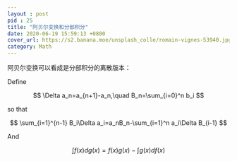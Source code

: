 ```yaml
---
layout : post
pid : 25
title: "阿贝尔变换和分部积分"
date: 2020-06-19 15:59:13 +0800
cover_url: https://s2.banana.moe/unsplash_colle/romain-vignes-53940.jpg
category: Math
---
```


阿贝尔变换可以看成是分部积分的离散版本：

Define   

$$
\Delta a_n=a_{n+1}-a_n,\quad B_n=\sum_{i=0}^n b_i
$$

so that

$$
\sum_{i=1}^{n-1} B_i\Delta a_i=a_nB_n-\sum_{i=1}^n a_i\Delta B_{i-1}
$$

And

$$
\int f(x)dg(x)=f(x)g(x)-\int g(x)df(x)
$$




